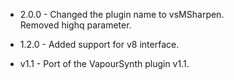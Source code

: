 - 2.0.0 - Changed the plugin name to vsMSharpen.\
Removed highq parameter.

- 1.2.0 - Added support for v8 interface.

- v1.1 - Port of the VapourSynth plugin v1.1.